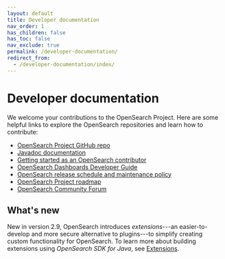 ```yaml
---
layout: default
title: Developer documentation
nav_order: 1
has_children: false
has_toc: false
nav_exclude: true
permalink: /developer-documentation/
redirect_from:
  - /developer-documentation/index/
---
```


# Developer documentation

We welcome your contributions to the OpenSearch Project. Here are some helpful links to explore the OpenSearch repositories and learn how to contribute:

- [OpenSearch Project GitHub repo](https://github.com/opensearch-project/)
- [Javadoc documentation](https://opensearch.org/javadocs/)
- [Getting started as an OpenSearch contributor](https://github.com/opensearch-project/.github/blob/main/ONBOARDING.md)
- [OpenSearch Dashboards Developer Guide](https://github.com/opensearch-project/OpenSearch-Dashboards/blob/main/DEVELOPER_GUIDE.md)
- [OpenSearch release schedule and maintenance policy](https://opensearch.org/releases.html)
- [OpenSearch Project roadmap](https://github.com/orgs/opensearch-project/projects/1)
- [OpenSearch Community Forum](https://forum.opensearch.org/)

## What's new

New in version 2.9, OpenSearch introduces _extensions_---an easier-to-develop and more secure alternative to plugins---to simplify creating custom functionality for OpenSearch. To learn more about building extensions using _OpenSearch SDK for Java_, see [Extensions]({{site.url}}{{site.baseurl}}/developer-documentation/extensions/).
